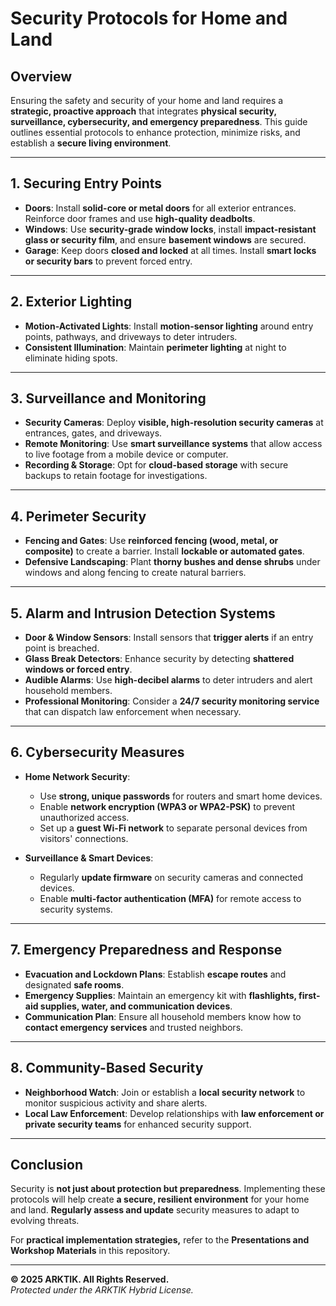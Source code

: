 # Security Protocols for Home and Land

## Overview

Ensuring the safety and security of your home and land requires a **strategic, proactive approach** that integrates **physical security, surveillance, cybersecurity, and emergency preparedness**. This guide outlines essential protocols to enhance protection, minimize risks, and establish a **secure living environment**.

---

## 1. Securing Entry Points

- **Doors**: Install **solid-core or metal doors** for all exterior entrances. Reinforce door frames and use **high-quality deadbolts**.
- **Windows**: Use **security-grade window locks**, install **impact-resistant glass or security film**, and ensure **basement windows** are secured.
- **Garage**: Keep doors **closed and locked** at all times. Install **smart locks or security bars** to prevent forced entry.

---

## 2. Exterior Lighting

- **Motion-Activated Lights**: Install **motion-sensor lighting** around entry points, pathways, and driveways to deter intruders.
- **Consistent Illumination**: Maintain **perimeter lighting** at night to eliminate hiding spots.

---

## 3. Surveillance and Monitoring

- **Security Cameras**: Deploy **visible, high-resolution security cameras** at entrances, gates, and driveways.
- **Remote Monitoring**: Use **smart surveillance systems** that allow access to live footage from a mobile device or computer.
- **Recording & Storage**: Opt for **cloud-based storage** with secure backups to retain footage for investigations.

---

## 4. Perimeter Security

- **Fencing and Gates**: Use **reinforced fencing (wood, metal, or composite)** to create a barrier. Install **lockable or automated gates**.
- **Defensive Landscaping**: Plant **thorny bushes and dense shrubs** under windows and along fencing to create natural barriers.

---

## 5. Alarm and Intrusion Detection Systems

- **Door & Window Sensors**: Install sensors that **trigger alerts** if an entry point is breached.
- **Glass Break Detectors**: Enhance security by detecting **shattered windows or forced entry**.
- **Audible Alarms**: Use **high-decibel alarms** to deter intruders and alert household members.
- **Professional Monitoring**: Consider a **24/7 security monitoring service** that can dispatch law enforcement when necessary.

---

## 6. Cybersecurity Measures

- **Home Network Security**: 
  - Use **strong, unique passwords** for routers and smart home devices.
  - Enable **network encryption (WPA3 or WPA2-PSK)** to prevent unauthorized access.
  - Set up a **guest Wi-Fi network** to separate personal devices from visitors' connections.

- **Surveillance & Smart Devices**:
  - Regularly **update firmware** on security cameras and connected devices.
  - Enable **multi-factor authentication (MFA)** for remote access to security systems.

---

## 7. Emergency Preparedness and Response

- **Evacuation and Lockdown Plans**: Establish **escape routes** and designated **safe rooms**.
- **Emergency Supplies**: Maintain an emergency kit with **flashlights, first-aid supplies, water, and communication devices**.
- **Communication Plan**: Ensure all household members know how to **contact emergency services** and trusted neighbors.

---

## 8. Community-Based Security

- **Neighborhood Watch**: Join or establish a **local security network** to monitor suspicious activity and share alerts.
- **Local Law Enforcement**: Develop relationships with **law enforcement or private security teams** for enhanced security support.

---

## Conclusion

Security is **not just about protection but preparedness**. Implementing these protocols will help create **a secure, resilient environment** for your home and land. **Regularly assess and update** security measures to adapt to evolving threats.

For **practical implementation strategies,** refer to the **Presentations and Workshop Materials** in this repository.

---

**© 2025 ARKTIK. All Rights Reserved.**  
*Protected under the ARKTIK Hybrid License.*
